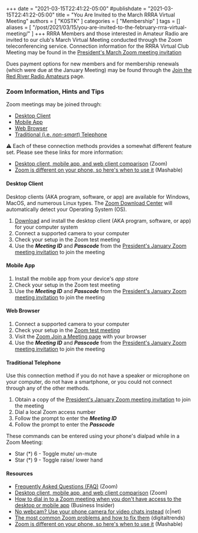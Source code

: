 +++
date = "2021-03-15T22:41:22-05:00"
#publishdate = "2021-03-15T22:41:22-05:00"
title = "You Are Invited to the March RRRA Virtual Meeting"
authors = [ "K0STK" ]
categories = [ "Membership" ]
tags = []
aliases = [ "/post/2021/03/15/you-are-invited-to-the-february-rrra-virtual-meeting/" ]
+++
RRRA Members and those interested in Amateur Radio are invited to our club's March
Virtual Meeting conducted through the Zoom teleconferencing service.
Connection information for the RRRA Virtual Club Meeting may be found in the
[President's March Zoom meeting invitation](https://lists.rrra.org/pipermail/announce/2021-March/000556.html)

Dues payment options for new members and for membership renewals (which
were due at the January Meeting) may be found through the
[Join the Red River Radio Amateurs](/join/) page.  
<!--more-->

### Zoom Information, Hints and Tips

Zoom meetings may be joined through:

* [Desktop Client](#desktop-client)
* [Mobile App](#mobile-app)
* [Web Browser](#web-browser)
* [Traditional (i.e. *non-smart*) Telephone](#traditional-telephone)

:warning: Each of these connection methods provides a somewhat different
feature set. Please see these links for more information:

* [Desktop client, mobile app, and web client comparison](https://support.zoom.us/hc/en-us/articles/360027397692-Desktop-client-and-mobile-app-comparison) (Zoom)
* [Zoom is different on your phone, so here's when to use it](https://mashable.com/article/zoom-mobile-desktop-video-calls/) (Mashable)

#### Desktop Client

Desktop clients (AKA program, software, or app) are available for Windows, MacOS, and numerous Linux types. The
[Zoom Download Center](https://zoom.us/support/download) will automatically detect your Operating System (OS).

1. [Download](https://zoom.us/support/download) and install the desktop client (AKA program, software, or app) for your computer system
1. Connect a supported camera to your computer
1. Check your setup in the Zoom test meeting
1. Use the ***Meeting ID*** and ***Passcode*** from  the [President's January Zoom meeting invitation](https://lists.rrra.org/pipermail/announce/2021-January/000539.html) to join the meeting

#### Mobile App

1. Install the mobile app from your device's *app store*
1. Check your setup in the Zoom test meeting
1. Use the ***Meeting ID*** and ***Passcode*** from  the [President's January Zoom meeting invitation](https://lists.rrra.org/pipermail/announce/2021-January/000539.html) to join the meeting

#### Web Browser

1. Connect a supported camera to your computer
1. Check your setup in the [Zoom test meeting](https://zoom.us/test)
1. Visit the [Zoom Join a Meeting page](https://zoom.us/join) with your browser
1. Use the ***Meeting ID*** and ***Passcode*** from the [President's January Zoom meeting invitation](https://lists.rrra.org/pipermail/rrra/2020-November/000955.html) to join the meeting

#### Traditional Telephone

Use this connection method if you do not have a speaker or microphone
on your computer, do not have a smartphone, or you could not connect
through any of the other methods.

1. Obtain a copy of the
[President's January Zoom meeting invitation](ihttps://lists.rrra.org/pipermail/announce/2021-January/000539.html) to join the meeting
1. Dial a local Zoom access number
1. Follow the prompt to enter the ***Meeting ID***
1. Follow the prompt to enter the ***Passcode***

These commands can be entered using your phone's dialpad while in a Zoom Meeting:

* Star (*) 6 - Toggle mute/ un-mute
* Star (*) 9 - Toggle raise/ lower hand

#### Resources

* [Frequently Asked Questions \(FAQ\)](https://support.zoom.us/hc/en-us/articles/206175806-Frequently-Asked-Questions) (Zoom)
* [Desktop client, mobile app, and web client comparison](https://support.zoom.us/hc/en-us/articles/360027397692-Desktop-client-and-mobile-app-comparison) (Zoom)
* [How to dial in to a Zoom meeting when you don't have access to the desktop or mobile app](https://www.businessinsider.com/how-to-dial-in-to-zoom-meeting?op=1) (Business Insider)
* [No webcam? Use your phone camera for video chats instead](https://www.cnet.com/how-to/no-webcam-use-your-phone-camera-for-video-chats-instead/) (c|net)
* [The most common Zoom problems and how to fix them](https://www.digitaltrends.com/computing/common-problems-with-zoom-and-how-to-fix-them/) (digitaltrends)
* [Zoom is different on your phone, so here's when to use it](https://mashable.com/article/zoom-mobile-desktop-video-calls/) (Mashable)

